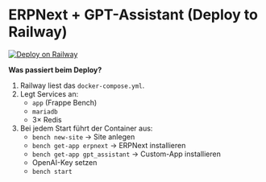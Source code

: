 # ERPNext + GPT-Assistant (Deploy to Railway)

[![Deploy on Railway](https://railway.app/button.svg)](https://railway.app/new/template/CMoD_X?referrer=gpt-assistant)

**Was passiert beim Deploy?**

1. Railway liest das `docker-compose.yml`.
2. Legt Services an:
   * `app` (Frappe Bench)
   * `mariadb`
   * 3× Redis
3. Bei jedem Start führt der Container aus:
   * `bench new-site` → Site anlegen
   * `bench get-app erpnext` → ERPNext installieren
   * `bench get-app gpt_assistant` → Custom-App installieren
   * OpenAI-Key setzen
   * `bench start`

